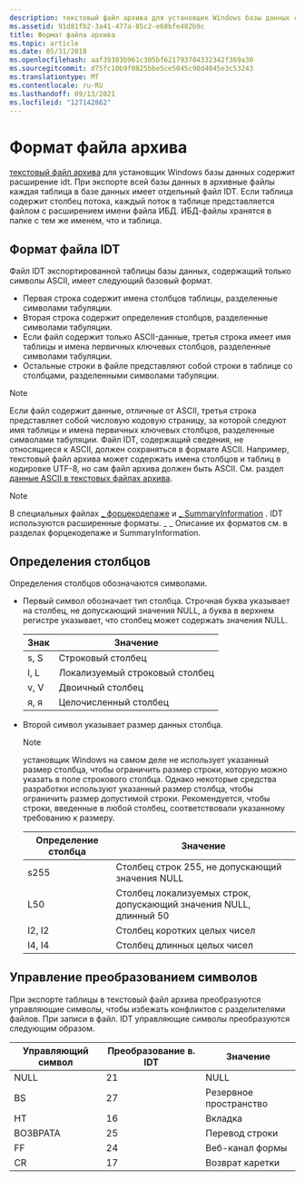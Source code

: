 ```yaml
---
description: текстовый файл архива для установщик Windows базы данных содержит расширение idt.
ms.assetid: 91d81fb2-3a41-477a-85c2-e68bfe482b9c
title: Формат файла архива
ms.topic: article
ms.date: 05/31/2018
ms.openlocfilehash: aaf39383b961c305bf621793784332342f369a30
ms.sourcegitcommit: d75fc10b9f0825bbe5ce5045c90d4045e3c53243
ms.translationtype: MT
ms.contentlocale: ru-RU
ms.lasthandoff: 09/13/2021
ms.locfileid: "127142862"
---
```

# <a name="archive-file-format"></a>Формат файла архива

[текстовый файл архива](text-archive-files.md) для установщик Windows базы данных содержит расширение idt. При экспорте всей базы данных в архивные файлы каждая таблица в базе данных имеет отдельный файл IDT. Если таблица содержит столбец потока, каждый поток в таблице представляется файлом с расширением имени файла ИБД. ИБД-файлы хранятся в папке с тем же именем, что и таблица.

## <a name="idt-file-format"></a>Формат файла IDT

Файл IDT экспортированной таблицы базы данных, содержащий только символы ASCII, имеет следующий базовый формат.

-   Первая строка содержит имена столбцов таблицы, разделенные символами табуляции.
-   Вторая строка содержит определения столбцов, разделенные символами табуляции.
-   Если файл содержит только ASCII-данные, третья строка имеет имя таблицы и имена первичных ключевых столбцов, разделенные символами табуляции.
-   Остальные строки в файле представляют собой строки в таблице со столбцами, разделенными символами табуляции.

> [!Note]  
> Если файл содержит данные, отличные от ASCII, третья строка представляет собой числовую кодовую страницу, за которой следуют имя таблицы и имена первичных ключевых столбцов, разделенные символами табуляции. Файл IDT, содержащий сведения, не относящиеся к ASCII, должен сохраняться в формате ASCII. Например, текстовый файл архива может содержать имена столбцов и таблиц в кодировке UTF-8, но сам файл архива должен быть ASCII. См. раздел [данные ASCII в текстовых файлах архива](ascii-data-in-text-archive-files.md).

 

> [!Note]  
> В специальных файлах [ \_ форцекодепаже](-forcecodepage.md) и [ \_ SummaryInformation](-summaryinformation.md) . IDT используются расширенные форматы. \_ \_ Описание их форматов см. в разделах форцекодепаже и SummaryInformation.

 

## <a name="column-definitions"></a>Определения столбцов

Определения столбцов обозначаются символами.

-   Первый символ обозначает тип столбца. Строчная буква указывает на столбец, не допускающий значения NULL, а буква в верхнем регистре указывает, что столбец может содержать значения NULL.

    | Знак | Значение                   |
    |-----------|---------------------------|
    | s, S      | Строковый столбец             |
    | l, L      | Локализуемый строковый столбец |
    | v, V      | Двоичный столбец             |
    | я, я      | Целочисленный столбец            |

    

     

-   Второй символ указывает размер данных столбца.

    > [!Note]  
    > установщик Windows на самом деле не использует указанный размер столбца, чтобы ограничить размер строки, которую можно указать в поле строкового столбца. Однако некоторые средства разработки используют указанный размер столбца, чтобы ограничить размер допустимой строки. Рекомендуется, чтобы строки, введенные в любой столбец, соответствовали указанному требованию к размеру.

     

    

    | Определение столбца | Значение                                    |
    |-------------------|--------------------------------------------|
    | s255              | Столбец строк 255, не допускающий значения NULL        |
    | L50               | Столбец локализуемых строк, допускающий значения NULL, длинный 50 |
    | I2, I2            | Столбец коротких целых чисел                       |
    | I4, I4            | Столбец длинных целых чисел                        |

    

     

## <a name="control-character-translation"></a>Управление преобразованием символов

При экспорте таблицы в текстовый файл архива преобразуются управляющие символы, чтобы избежать конфликтов с разделителями файлов. При записи в файл. IDT управляющие символы преобразуются следующим образом.



| Управляющий символ | Преобразование в. IDT | Значение         |
|-------------------|---------------------|-----------------|
| NULL              | 21                  | NULL            |
| BS                | 27                  | Резервное пространство      |
| HT                | 16                  | Вкладка             |
| ВОЗВРАТА                | 25                  | Перевод строки       |
| FF                | 24                  | Веб-канал формы       |
| CR                | 17                  | Возврат каретки |



 

 

 



